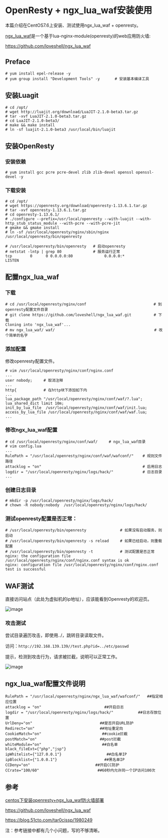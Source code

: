 # OpenResty + ngx_lua_waf安装使用

本篇介绍在CentOS7.6上安装、测试使用ngx_lua_waf + openresty。

[ngx_lua_waf](https://github.com/loveshell/ngx_lua_waf)是一个基于lua-nginx-module(openresty)的web应用防火墙:

https://github.com/loveshell/ngx_lua_waf


## Preface

```
# yum install epel-release -y
# yum group install "Development Tools" -y　　　　# 安装基本编译工具
```

## 安装Luagit

```
# cd /opt/
# wget http://luajit.org/download/LuaJIT-2.1.0-beta3.tar.gz
# tar -xvf LuaJIT-2.1.0-beta3.tar.gz
# cd LuaJIT-2.1.0-beta3/
# make && make install
# ln -sf luajit-2.1.0-beta3 /usr/local/bin/luajit
```

## 安装OpenResty

### 安装依赖

```
# yum install gcc pcre pcre-devel zlib zlib-devel openssl openssl-devel -y
```

### 下载安装

```
# cd /opt/
# wget https://openresty.org/download/openresty-1.13.6.1.tar.gz
# tar -xvf openresty-1.13.6.1.tar.gz
# cd openresty-1.13.6.1/
# ./configure --prefix=/usr/local/openresty --with-luajit --with-http_stub_status_module --with-pcre --with-pcre-jit
# gmake && gmake install
# ln -sf /usr/local/openresty/nginx/sbin/nginx /usr/local/openresty/bin/openresty
```

```
# /usr/local/openresty/bin/openresty   # 启动openresty
# netstat -lntp | grep 80              # 服务运行正常
tcp        0      0 0.0.0.0:80              0.0.0.0:*               LISTEN 
```

## 配置ngx_lua_waf

### 下载

```
# cd /usr/local/openresty/nginx/conf　　　　　　　　　　　　　　　　　　# 到openresty配置文件目录
# git clone https://github.com/loveshell/ngx_lua_waf.git　　　　　　# 下载
Cloning into 'ngx_lua_waf'...
# mv ngx_lua_waf/ waf/　　　　　　　　　　　　　　　　　　　　　　　　　　 # 改个简单的名字
```

### 添加配置
修改openresty配置文件。

```
# vim /usr/local/openresty/nginx/conf/nginx.conf
...
user nobody;     # 取消注释  
...
http{            # 在http块下添加如下内
...
lua_package_path "/usr/local/openresty/nginx/conf/waf/?.lua";
lua_shared_dict limit 10m;
init_by_lua_file  /usr/local/openresty/nginx/conf/waf/init.lua;
access_by_lua_file /usr/local/openresty/nginx/conf/waf/waf.lua;
...
```

### 修改ngx_lua_waf配置

```
# cd /usr/local/openresty/nginx/conf/waf/     # ngx_lua_waf目录
# vim config.lua
...
RulePath = "/usr/local/openresty/nginx/conf/waf/wafconf/"    # 规则文件路径
attacklog = "on"                                             # 启用日志
logdir = "/usr/local/openresty/nginx/logs/hack/"             # 日志目录
...
```

### 创建日志目录

```
# mkdir -p /usr/local/openresty/nginx/logs/hack/
# chown -R nobody:nobody  /usr/local/openresty/nginx/logs/hack/
```

### 测试openresty配置是否正常：

```
# /usr/local/openresty/bin/openresty               # 如果没有启动服务，则启动
# /usr/local/openresty/bin/openresty -s reload     # 如果已经启动，则重载配置
# /usr/local/openresty/bin/openresty -t            # 测试配置是否正常
nginx: the configuration file /usr/local/openresty/nginx/conf/nginx.conf syntax is ok
nginx: configuration file /usr/local/openresty/nginx/conf/nginx.conf test is successful
```

## WAF测试

直接访问站点（此处为虚拟机的ip地址），应该能看到Openresty的欢迎页。

![image](https://github.com/starnightcyber/Web-Security/blob/master/waf/ngix_lua_waf/welcome.png)

### 攻击测试

 尝试目录遍历攻击，即使用../，跳转目录读取文件。

访问：```http://192.168.139.139//test.php?id=../etc/passwd```

提示，检测到攻击行为，请求被拦截，说明可以正常工作。

![image](https://github.com/starnightcyber/Web-Security/blob/master/waf/ngix_lua_waf/attack1.png)

##  ngx_lua_waf配置文件说明

```
RulePath = "/usr/local/openresty/nginx/ngx_lua_waf/wafconf/"   ##指定相应位置
attacklog = "on"                            ##开启日志
logdir = "/usr/local/openresty/nginx/logs/hack/"           ##日志存放位置
UrlDeny="on"                              ##是否开启URL防护
Redirect="on"                             ##地址重定向
CookieMatch="on"                           ##cookie拦截
postMatch="on"                            ##post拦截
whiteModule="on"                           ##白名单
black_fileExt={"php","jsp"}                        
ipWhitelist={"127.0.0.1"}                    ##白名单IP
ipBlocklist={"1.0.0.1"}                     ##黑名单IP
CCDeny="on"                             ##开启CC防护        
CCrate="100/60"                          ##60秒内允许同一个IP访问100次
```

## 参考

[centos下安装openresty+ngx_lua_waf防火墙部署](https://stepwen.github.io/2018/08/29/centos%E4%B8%8B%E5%AE%89%E8%A3%85openresty-ngx-lua-waf%E9%98%B2%E7%81%AB%E5%A2%99%E9%83%A8%E7%BD%B2/)

https://github.com/loveshell/ngx_lua_waf

https://blog.51cto.com/tar0cissp/1980249

注：参考链接中都有几个小问题，写的不够清晰。

